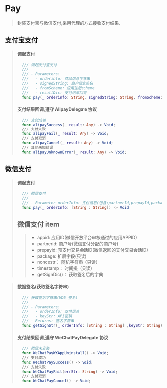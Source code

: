 # Pay
> 封装支付宝与微信支付,采用代理的方式接收支付结果.

## 支付宝支付
> #### 调起支付
> ```swift
> 	/// 调起支付宝支付
>   ///
>   /// - Parameters:
>   ///   - orderinfo: 商品信息字符串
>   ///   - signedString: 商户信息签名
>   ///   - fromScheme: 应用注册scheme
>   ///   - resultDic: 支付结果回调
>   func pay(_ orderinfo: String, signedString: String, fromScheme: String) -> Void
> ```
> #### 支付结果回调,遵守 AlipayDelegate 协议
> ```swift
> 	/// 支付成功
>   func alipaySuccess(_ result: Any) -> Void;
>   /// 支付失败
>   func alipayFail(_ result: Any) -> Void;
>   /// 支付取消
>   func alipayCancel(_ result: Any) -> Void;
>   /// 其他未知错误
>   func alipayUnknownError(_ result: Any) -> Void;
> ```

## 微信支付
> #### 调起支付
> ```swift
> 	/// 微信支付
>   ///
>   /// - Parameter orderInfo: 支付信息(包含:partnerId,prepayId,package,nonceStr,timeStamp,sign等信息)
>   func pay(_ orderInfo: [String : String]) -> Void
> ```
> ## 微信支付 item
> > * appid: 应用ID(微信开放平台审核通过的应用APPID)
> > * partnerid: 商户号(微信支付分配的商户号)
> > * prepayid: 预支付交易会话ID(微信返回的支付交易会话ID)
> > * package: 扩展字段(只读)
> > * noncestr： 随机字符串（只读）
> > * timestamp： 时间撮（只读）
> > * getSignDic()： 获取签名后的字典

> #### 数据签名(获取签名字符串)
> ```swift
> 	/// 获取签名字符串(MD5 签名)
>   ///
>   /// - Parameters:
>   ///   - orderInfo: 支付信息
>   ///   - keyStr: API密钥
>   /// - Returns: 签名字符串
>   func getSignStr(_ orderInfo: [String : String] ,keyStr: String) -> String
> ```
> #### 支付结果回调,遵守 WeChatPayDelegate 协议
> ```swift
> 	/// 微信未安装
>   func WeChatPayWXAppUninstall() -> Void;
>   /// 支付成功
>   func WeChatPaySuccess() -> Void;
>   /// 支付失败
>   func WeChatPayFail(errStr: String) -> Void;
>   /// 支付取消
>   func WeChatPayCancel() -> Void;
> ```
